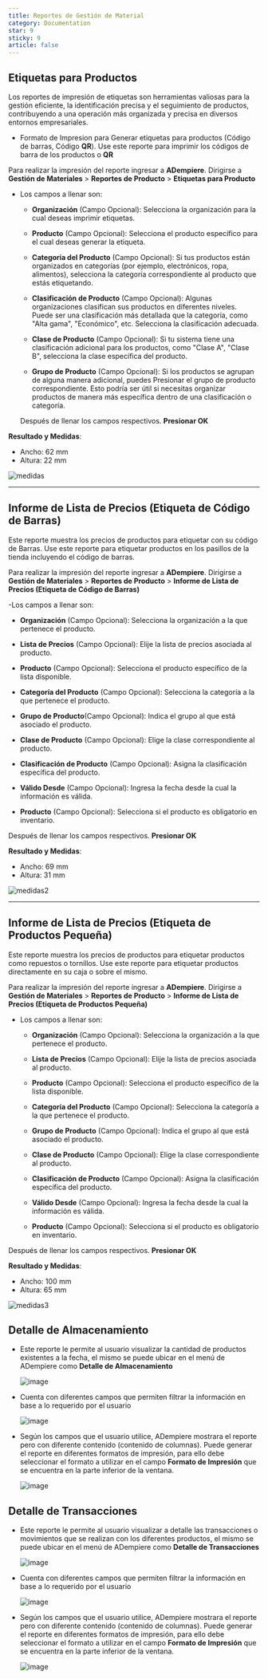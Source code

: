 ```yaml
---
title: Reportes de Gestión de Material
category: Documentation
star: 9
sticky: 9
article: false
---
```




## Etiquetas para Productos

Los reportes de impresión de etiquetas son herramientas valiosas para la gestión eficiente, la identificación precisa y el seguimiento de productos, contribuyendo a una operación más organizada y precisa en diversos entornos empresariales.

- Formato de Impresion para Generar etiquetas para productos (Código de barras, Código **QR**). Use este reporte para imprimir los códigos de barra de los productos o **QR**

Para realizar la impresión del reporte ingresar a
**ADempiere**.
Dirigirse a **Gestión de Materiales** > **Reportes de Producto** > **Etiquetas para Producto**

- Los campos a llenar son:

   - **Organización** (Campo Opcional): Selecciona la organización para la cual deseas imprimir etiquetas.
   
   - **Producto** (Campo Opcional): Selecciona el producto específico para el cual deseas generar la etiqueta.
   
   - **Categoría del Producto** (Campo Opcional): Si tus productos están organizados en categorías (por ejemplo, electrónicos, ropa, alimentos), selecciona la categoría correspondiente al producto que estás etiquetando.
   
   - **Clasificación de Producto** (Campo Opcional): Algunas organizaciones clasifican sus productos en diferentes niveles. Puede ser una clasificación más detallada que la categoría, como "Alta gama", "Económico", etc. Selecciona la clasificación adecuada.
   
   - **Clase de Producto** (Campo Opcional): Si tu sistema tiene una clasificación adicional para los productos, como "Clase A", "Clase B", selecciona la clase específica del producto.
   
   - **Grupo de Producto** (Campo Opcional): Si los productos se agrupan de alguna manera adicional, puedes Presionar el grupo de producto correspondiente. Esto podría ser útil si necesitas organizar productos de manera más específica dentro de una clasificación o categoría.
   
   Después de llenar los campos respectivos. **Presionar OK**

**Resultado y Medidas**:

- Ancho: 62 mm
- Altura: 22 mm

![medidas](/assets/img/docs/material-management/product-labels.png)

---

## Informe de Lista de Precios (Etiqueta de Código de Barras)

Este reporte muestra los precios de productos para etiquetar con su código de Barras. Use este reporte para etiquetar productos en los pasillos de la tienda incluyendo el código de barras.

Para realizar la impresión del reporte ingresar a
**ADempiere**.
Dirigirse a **Gestión de Materiales** > **Reportes de Producto** > **Informe de Lista de Precios (Etiqueta de Código de Barras)**

-Los campos a llenar son:

   - **Organización** (Campo Opcional): Selecciona la organización a la que pertenece el producto.
   
   - **Lista de Precios** (Campo Opcional): Elije la lista de precios asociada al producto.
   
   - **Producto** (Campo Opcional): Selecciona el producto específico de la lista disponible.
   
   - **Categoría del Producto** (Campo Opcional): Selecciona la categoría a la que pertenece el producto.
   
   - **Grupo de Producto**(Campo Opcional): Indica el grupo al que está asociado el producto.
   
   - **Clase de Producto** (Campo Opcional): Elige la clase correspondiente al producto.
   
   - **Clasificación de Producto** (Campo Opcional): Asigna la clasificación específica del producto.
   
   - **Válido Desde** (Campo Opcional): Ingresa la fecha desde la cual la información es válida.
   
   - **Producto** (Campo Opcional): Selecciona si el producto es obligatorio en inventario.

Después de llenar los campos respectivos. **Presionar OK**

**Resultado y Medidas**:

- Ancho: 69 mm
- Altura: 31 mm

![medidas2](/assets/img/docs/material-management/barcode-label.png)

---

## Informe de Lista de Precios (Etiqueta de Productos Pequeña)

Este reporte muestra los precios de productos para etiquetar productos como repuestos o tornillos. Use este reporte para etiquetar productos directamente en su caja o sobre el mismo.

Para realizar la impresión del reporte ingresar a
**ADempiere**.
Dirigirse a **Gestión de Materiales** > **Reportes de Producto** > **Informe de Lista de Precios (Etiqueta de Productos Pequeña)**

- Los campos a llenar son:

   - **Organización** (Campo Opcional): Selecciona la organización a la que pertenece el producto.
   
   - **Lista de Precios** (Campo Opcional): Elije la lista de precios asociada al producto.
   
   - **Producto** (Campo Opcional): Selecciona el producto específico de la lista disponible.
   
   - **Categoría del Producto** (Campo Opcional): Selecciona la categoría a la que pertenece el producto.
   
   - **Grupo de Producto** (Campo Opcional): Indica el grupo al que está asociado el producto.
   
   - **Clase de Producto** (Campo Opcional): Elige la clase correspondiente al producto.
   
   - **Clasificación de Producto** (Campo Opcional): Asigna la clasificación específica del producto.
   
   - **Válido Desde** (Campo Opcional): Ingresa la fecha desde la cual la información es válida.
   
   - **Producto** (Campo Opcional): Selecciona si el producto es obligatorio en inventario.

Después de llenar los campos respectivos. **Presionar OK**

**Resultado y Medidas**:

- Ancho: 100 mm
- Altura: 65 mm

![medidas3](/assets/img/docs/material-management/small-product-label.png)


## Detalle de Almacenamiento

- Este reporte le permite al usuario visualizar la cantidad de productos existentes a la fecha, el mismo se puede ubicar en el menú de ADempiere como **Detalle de Almacenamiento** 

   ![image](https://github.com/erpcya/docs/assets/52334433/3c86e765-b69f-4d0f-8349-3749f4d4e623)

- Cuenta con diferentes campos que permiten filtrar la información en base a lo requerido por el usuario

   ![image](https://github.com/erpcya/docs/assets/52334433/4c37adc4-7ae1-4e55-a741-e46a6d3f8468)

- Según los campos que el usuario utilice, ADempiere mostrara el reporte pero con diferente contenido (contenido de columnas). Puede generar el reporte en diferentes formatos de impresión, para ello debe seleccionar el formato a utilizar en el campo **Formato de Impresión** que se encuentra en la parte inferior de la ventana.

   ![image](https://github.com/erpcya/docs/assets/52334433/d3046f92-eb7f-4a4c-a0a6-32b9face7e2e)

## Detalle de Transacciones

- Este reporte le permite al usuario visualizar a detalle las transacciones o movimientos que se realizan con los diferentes productos, el mismo se puede ubicar en el menú de ADempiere como **Detalle de Transacciones**

   ![image](https://github.com/erpcya/docs/assets/52334433/051be278-bb33-41e8-9177-462e33a27e01)

- Cuenta con diferentes campos que permiten filtrar la información en base a lo requerido por el usuario

   ![image](https://github.com/erpcya/docs/assets/52334433/637148f8-6921-4541-aa88-c974a25c6b97)

- Según los campos que el usuario utilice, ADempiere mostrara el reporte pero con diferente contenido (contenido de columnas). Puede generar el reporte en diferentes formatos de impresión, para ello debe seleccionar el formato a utilizar en el campo **Formato de Impresión** que se encuentra en la parte inferior de la ventana.

   ![image](https://github.com/erpcya/docs/assets/52334433/b2f4ff07-74dc-4d97-9e1a-fb2f053af13e)
